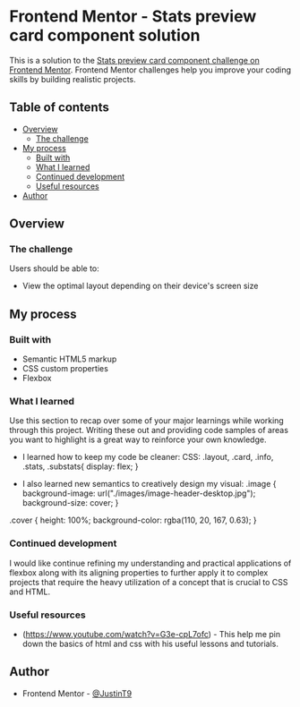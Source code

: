 # Frontend Mentor - Stats preview card component solution

This is a solution to the [Stats preview card component challenge on Frontend Mentor](https://www.frontendmentor.io/challenges/stats-preview-card-component-8JqbgoU62). Frontend Mentor challenges help you improve your coding skills by building realistic projects. 

## Table of contents

- [Overview](#overview)
  - [The challenge](#the-challenge)
- [My process](#my-process)
  - [Built with](#built-with)
  - [What I learned](#what-i-learned)
  - [Continued development](#continued-development)
  - [Useful resources](#useful-resources)
- [Author](#author)

## Overview

### The challenge

Users should be able to:

- View the optimal layout depending on their device's screen size

## My process

### Built with

- Semantic HTML5 markup
- CSS custom properties
- Flexbox

### What I learned

Use this section to recap over some of your major learnings while working through this project. Writing these out and providing code samples of areas you want to highlight is a great way to reinforce your own knowledge.

- I learned how to keep my code be cleaner: 
  CSS: 
  .layout, .card, .info, .stats, .substats{
    display: flex; 
  }

- I also learned new semantics to creatively design my visual: 
  .image {
    background-image: url("./images/image-header-desktop.jpg"); 
    background-size: cover;
}

.cover {
    height: 100%; 
    background-color: rgba(110, 20, 167, 0.63);
}


### Continued development

I would like continue refining my understanding and practical applications of flexbox along with its aligning properties to further apply it to 
complex projects that require the heavy utilization of a concept that is crucial to CSS and HTML. 


### Useful resources

- (https://www.youtube.com/watch?v=G3e-cpL7ofc) - This help me pin down the basics of html and css with his useful lessons and tutorials. 


## Author

- Frontend Mentor - [@JustinT9](https://www.frontendmentor.io/profile/JustinT9)
